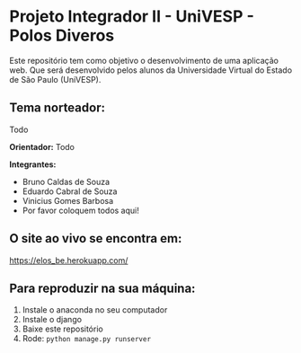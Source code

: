 # Projeto Integrador II - UniVESP - Polos Diveros

Este repositório tem como objetivo o desenvolvimento de uma aplicação web. Que será desenvolvido pelos alunos da Universidade Virtual do Estado de São Paulo (UniVESP).

## Tema norteador:

Todo

**Orientador:** Todo

**Integrantes:** 

- Bruno Caldas de Souza
- Eduardo Cabral de Souza
- Vinicius Gomes Barbosa
- Por favor coloquem todos aqui!

## O site ao vivo se encontra em:

https://elos_be.herokuapp.com/

## Para reproduzir na sua máquina:
1. Instale o anaconda no seu computador
2. Instale o django
3. Baixe este repositório
4. Rode: ```python manage.py runserver```


